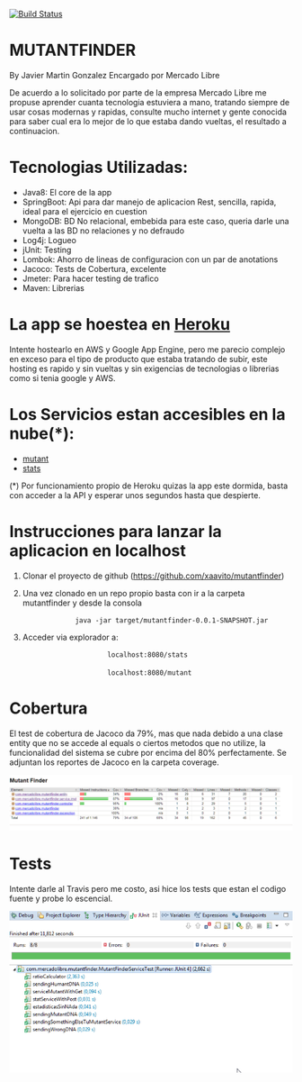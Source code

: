 [![Build Status](https://travis-ci.org/xaavito/mutantfinder.png?branch=master)](https://travis-ci.org/xaavito/mutantfinder)

# MUTANTFINDER 
By Javier Martin Gonzalez
Encargado por Mercado Libre

De acuerdo a lo solicitado por parte de la empresa Mercado Libre me propuse aprender cuanta tecnologia estuviera a mano, 
tratando siempre de usar cosas modernas y rapidas, consulte mucho internet y gente conocida para saber cual era lo mejor
de lo que estaba dando vueltas, el resultado a continuacion.

# Tecnologias Utilizadas:

- Java8: El core de la app
- SpringBoot: Api para dar manejo de aplicacion Rest, sencilla, rapida, ideal para el ejercicio en cuestion
- MongoDB: BD No relacional, embebida para este caso, queria darle una vuelta a las BD no relaciones y no defraudo
- Log4j: Logueo
- jUnit: Testing
- Lombok: Ahorro de lineas de configuracion con un par de anotations
- Jacoco: Tests de Cobertura, excelente
- Jmeter: Para hacer testing de trafico
- Maven: Librerias


# La app se hoestea en [Heroku](https://www.heroku.com/)

Intente hostearlo en AWS y Google App Engine, pero me parecio complejo en exceso para el tipo de producto que estaba
tratando de subir, este hosting es rapido y sin vueltas y sin exigencias de tecnologias o librerias como si tenia google
y AWS.

# Los Servicios estan accesibles en la nube(*):

- [mutant](https://whispering-inlet-80058.herokuapp.com/mutant)
- [stats](https://whispering-inlet-80058.herokuapp.com/stats)

(*) Por funcionamiento propio de Heroku quizas la app este dormida, basta con acceder a la API y esperar unos segundos hasta 
que despierte.

# Instrucciones para lanzar la aplicacion en localhost

1) Clonar el proyecto de github (https://github.com/xaavito/mutantfinder)

2) Una vez clonado en un repo propio basta con ir a la carpeta mutantfinder y desde la consola

					java -jar target/mutantfinder-0.0.1-SNAPSHOT.jar

3) Acceder via explorador a:

							localhost:8080/stats

							localhost:8080/mutant

# Cobertura

El test de cobertura de Jacoco da 79%, mas que nada debido a una clase entity que no se accede al equals o ciertos
metodos que no utilize, la funcionalidad del sistema se cubre por encima del 80% perfectamente.
Se adjuntan los reportes de Jacoco en la carpeta coverage.

![coverage](./codecoverage/jacoco-ut/jacoco.png)

# Tests

Intente darle al Travis pero me costo, asi hice los tests que estan el codigo fuente y probe lo escencial.

![testing](./tests/tests.png)